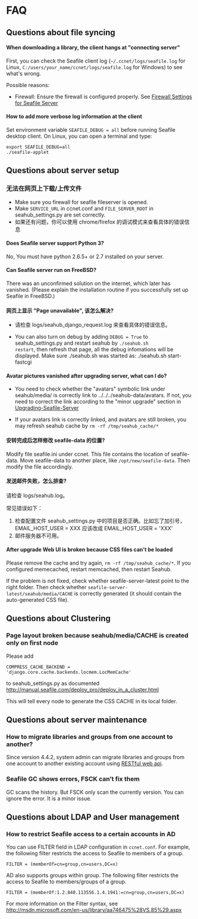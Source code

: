 # FAQ

## Questions about file syncing

#### When downloading a library, the client hangs at "connecting server"

First, you can check the Seafile client log (`~/.ccnet/logs/seafile.log` for Linux, `C:/users/your_name/ccnet/logs/seafile.log` for Windows) to see what's wrong.

Possible reasons:

* Firewall: Ensure the firewall is configured properly. See [Firewall Settings for Seafile Server](deploy/using_firewall.md)

#### How to add more verbose log information at the client

Set environment variable `SEAFILE_DEBUG = all` before running Seafile desktop client. On Linux, you can open a terminal and type: 

```
export SEAFILE_DEBUG=all
./seafile-applet
```

## Questions about server setup

### 无法在网页上下载/上传文件

* Make sure you firewall for seafile fileserver is opened.
* Make `SERVICE_URL` in ccnet.conf and `FILE_SERVER_ROOT` in seahub_settings.py are set correctly.
* 如果还有问题，你可以使用 chrome/firefox 的调试模式来查看具体的错误信息

#### Does Seafile server support Python 3?

No, You must have python 2.6.5+ or 2.7 installed on your server.

#### Can Seafile server run on FreeBSD?

There was an unconfirmed solution on the internet, which later has vanished.
(Please explain the installation routine if you successfully set up Seafile in FreeBSD.)

#### 网页上显示 "Page unavailable", 该怎么解决?

* 请检查 logs/seahub_django_request.log 来查看具体的错误信息。

* You can also turn on debug by adding <code>DEBUG = True</code> to seahub_settings.py and restart seahub by <code>./seahub.sh restart</code>, then refresh that page, all the debug infomations will be displayed. Make sure ./seahub.sh was started as: ./seahub.sh start-fastcgi

#### Avatar pictures vanished after upgrading server, what can I do?

* You need to check whether the "avatars" symbolic link under seahub/media/ is correctly link to ../../../seahub-data/avatars. If not, you need to correct the link according to the "minor upgrade" section in [Upgrading-Seafile-Server](deploy/upgrade.md)

* If your avatars link is correctly linked, and avatars are still broken, you may refresh seahub cache by `rm -rf /tmp/seahub_cache/*`

#### 安转完成后怎样修改 seafile-data 的位置?

Modify file seafile.ini under ccnet. This file contains the location of seafile-data. Move seafile-data to another place, like `/opt/new/seafile-data`. Then modify the file accordingly.

#### 发送邮件失败，怎么排查?

请检查 logs/seahub.log。

常见错误如下：

1. 检查配置文件 seahub_settings.py 中的项目是否正确。比如忘了加引号， EMAIL_HOST_USER = XXX 应该改成 EMAIL_HOST_USER = 'XXX'
1. 邮件服务器不可用。

#### After upgrade Web UI is broken because CSS files can't be loaded

Please remove the cache and try again, `rm -rf /tmp/seahub_cache/*`. If you configured memecached, restart memcached, then restart Seahub.

If the problem is not fixed, check whether seafile-server-latest point to the right folder. Then check whether `seafile-server-latest/seahub/media/CACHE` is correctly generated (it should contain the auto-generated CSS file). 

## Questions about Clustering

### Page layout broken because seahub/media/CACHE is created only on first node

Please add

    COMPRESS_CACHE_BACKEND = 'django.core.cache.backends.locmem.LocMemCache'

to seahub_settings.py as documented http://manual.seafile.com/deploy_pro/deploy_in_a_cluster.html

This will tell every node to generate the CSS CACHE in its local folder.


## Questions about server maintenance

### How to migrate libraries and groups from one account to another?

Since version 4.4.2, system admin can migrate libraries and groups from one account to another existing account using [RESTful web api](https://github.com/haiwen/seafile-docs/blob/master/develop/web_api.md#migrate-account).

### Seafile GC shows errors, FSCK can’t fix them

GC scans the history. But FSCK only scan the currently version. You can ignore the error. It is a minor issue.

## Questions about LDAP and User management

### How to restrict Seafile access to a certain accounts in AD

You can use FILTER field in LDAP configuration in `ccnet.conf`. For example, the following filter restricts the access to Seafile to members of a group.

    FILTER = (memberOf=cn=group,cn=users,DC=x)

AD also supports groups within group. The following filter restricts the access to Seafile to members/groups of a group.

    FILTER = (memberOf:1.2.840.113556.1.4.1941:=cn=group,cn=users,DC=x)

For more information on the Filter syntax, see http://msdn.microsoft.com/en-us/library/aa746475%28VS.85%29.aspx

